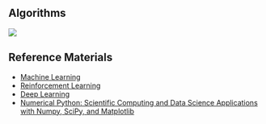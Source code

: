 ## Algorithms

![](/BASIC/Alogo.jifi)

## Reference Materials

* [Machine Learning](/Books/Machine%20Learning.pdf)
* [Reinforcement Learning](/Books/Reinforcement%20Learning%20An%20Introduction.pdf)
* [Deep Learning](/Books/d2l-en.pdf)
* [Numerical Python: Scientific Computing and Data Science Applications with Numpy, SciPy, and Matplotlib](/Books/Numerical%20Python%20Scientific%20Computing%20and%20Data%20Science%20Applications%20with%20Numpy%20SciPy%20and%20Matplotlib.pdf)
  
